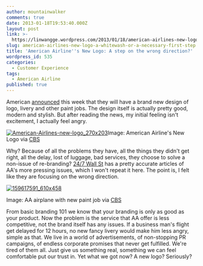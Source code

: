 ```yaml
---
author: mountainwalker
comments: true
date: 2013-01-18T19:53:40.000Z
layout: post
link: >-
  https://linwangge.wordpress.com/2013/01/18/american-airlines-new-logo-a-whitewash-or-a-necessary-first-step/
slug: american-airlines-new-logo-a-whitewash-or-a-necessary-first-step
title: 'American Airline''s New Logo: A step on the wrong direction?'
wordpress_id: 535
categories:
  - Customer Experience
tags:
  - American Airline
published: true
---
```


American [announced](http://www.cbsnews.com/8301-505123_162-57564520/american-airlines-introduces-new-logo/) this week that they will have a brand new design of logo, livery and other paint jobs. The design itself is actually pretty good, modern and stylish. But after reading the news, my initial feeling isn't excitement, I actually feel angry.


[![American-Airlines-new-logo_270x203](http://linwangge.files.wordpress.com/2013/01/american-airlines-new-logo_270x203.jpg)](http://linwangge.files.wordpress.com/2013/01/american-airlines-new-logo_270x203.jpg)Image: American Airline's New Logo via [CBS](http://www.cbsnews.com/8301-505123_162-57564520/american-airlines-introduces-new-logo/)


Why? Because of all the problems they have, all the things they didn't get right, all the delay, lost of luggage, bad services, they choose to solve a non-issue of re-branding? [24/7 Wall St](http://247wallst.com/2013/01/18/american-airlines-new-paint-job-a-whitewash/) has a pretty accurate articles of AA's more pressing issues, which I won't repeat it here. The point is, I felt like they are focusing on the wrong direction.

[![159617591_610x458](http://linwangge.files.wordpress.com/2013/01/159617591_610x458.jpg?w=300)](http://linwangge.files.wordpress.com/2013/01/159617591_610x458.jpg)


Image: AA airplane with new paint job via [CBS](http://www.cbsnews.com/8301-505123_162-57564520/american-airlines-introduces-new-logo/)


From basic branding 101 we know that your branding is only as good as your product. Now the problem is the service that AA offer is less competitive, not the brand itself has any issues. If a business man's flight get delayed for 12 hours, no new fancy livery would make him less angry, simple as that. We live in a world of advertisements, of non-stopping PR campaigns, of endless corporate promises that never get fulfilled. We're tired of them all. Just give us something real, something we can feel comfortable put our trust in. Yet what we got now? A new logo? Seriously?
